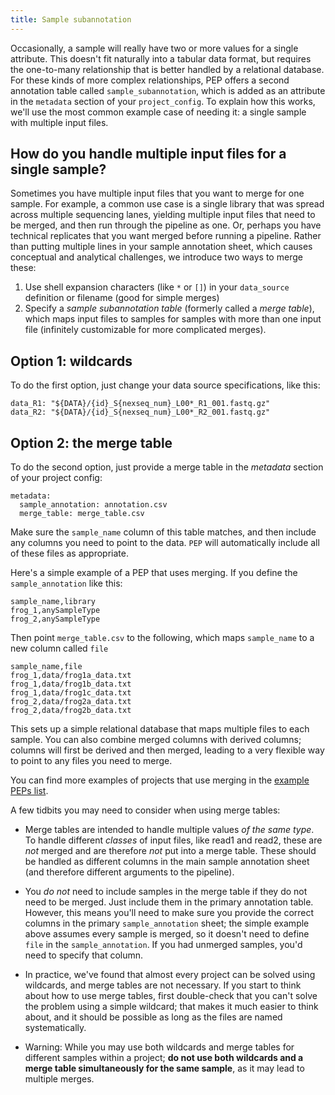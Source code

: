 ```yaml
---
title: Sample subannotation
---
```


Occasionally, a sample will really have two or more values for a single attribute. This doesn't fit naturally into a tabular data format, but requires the one-to-many relationship that is better handled by a relational database. For these kinds of more complex relationships, PEP offers a second annotation table called `sample_subannotation`, which is added as an attribute in the `metadata` section of your `project_config`. To explain how this works, we'll use the most common example case of needing it: a single sample with multiple input files.

## How do you handle multiple input files for a single sample?

Sometimes you have multiple input files that you want to merge for one sample. For example, a common use case is a single library that was spread across multiple sequencing lanes, yielding multiple input files that need to be merged, and then run through the pipeline as one. Or, perhaps you have technical replicates that you want merged before running a pipeline. Rather than putting multiple lines in your sample annotation sheet, which causes conceptual and analytical challenges, we introduce two ways to merge these:

1. Use shell expansion characters (like `*` or `[]`) in your `data_source` definition or filename (good for simple merges)
2. Specify a *sample subannotation table* (formerly called a *merge table*), which maps input files to samples for samples with more than one input file (infinitely customizable for more complicated merges).

## Option 1: wildcards

To do the first option, just change your data source specifications, like this:


```{yaml}
data_R1: "${DATA}/{id}_S{nexseq_num}_L00*_R1_001.fastq.gz"
data_R2: "${DATA}/{id}_S{nexseq_num}_L00*_R2_001.fastq.gz"
```

## Option 2: the merge table

To do the second option, just provide a merge table in the *metadata* section of your project config:

```{yaml}
metadata:
  sample_annotation: annotation.csv
  merge_table: merge_table.csv
```

Make sure the `sample_name` column of this table matches, and then include any columns you need to point to the data. `PEP` will automatically include all of these files as appropriate. 

Here's a simple example of a PEP that uses merging. If you define the `sample_annotation` like this:

```{csv}
sample_name,library
frog_1,anySampleType
frog_2,anySampleType
```

Then point `merge_table.csv` to the following, which maps `sample_name` to a new column called `file`

```{csv}
sample_name,file
frog_1,data/frog1a_data.txt
frog_1,data/frog1b_data.txt
frog_1,data/frog1c_data.txt
frog_2,data/frog2a_data.txt
frog_2,data/frog2b_data.txt
```

This sets up a simple relational database that maps multiple files to each sample. You can also combine merged columns with derived columns; columns will first be derived and then merged, leading to a very flexible way to point to any files you need to merge.

You can find more examples of projects that use merging in the [example PEPs list](/docs/example_PEPs).

A few tidbits you may need to consider when using merge tables:

- Merge tables are intended to handle multiple values *of the same type*. To handle different *classes* of input files, like read1 and read2, these are *not* merged and are therefore *not* put into a merge table. These should be handled as different columns in the main sample annotation sheet (and therefore different arguments to the pipeline).

- You *do not* need to include samples in the merge table if they do not need to be merged. Just include them in the primary annotation table. However, this means you'll need to make sure you provide the correct columns in the primary `sample_annotation` sheet; the simple example above assumes every sample is merged, so it doesn't need to define `file` in the `sample_annotation`. If you had unmerged samples, you'd need to specify that column.

- In practice, we've found that almost every project can be solved using wildcards, and merge tables are not necessary. If you start to think about how to use merge tables, first double-check that you can't solve the problem using a simple wildcard; that makes it much easier to think about, and it should be possible as long as the files are named systematically.

- Warning: While you may use both wildcards and merge tables for different samples within a project; **do not use both wildcards and a merge table simultaneously for the same sample**, as it may lead to multiple merges.

